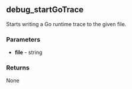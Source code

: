 ## debug_startGoTrace
Starts writing a Go runtime trace to the given file.

### Parameters
- **file** - string

### Returns
None